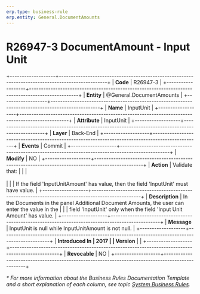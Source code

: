 ```yaml
---
erp.type: business-rule
erp.entity: General.DocumentAmounts
---
```


# R26947-3 DocumentAmount - Input Unit
+-------------------+--------------------------------------------------------------------------------------------------+
| **Code**          | R26947-3                                                                                         |
+-------------------+--------------------------------------------------------------------------------------------------+
| **Entity**        | @General.DocumentAmounts                                                                         |
+-------------------+--------------------------------------------------------------------------------------------------+
| **Name**          | InputUnit                                                                                        |
+-------------------+--------------------------------------------------------------------------------------------------+
| **Attribute**     | InputUnit                                                                                        |
+-------------------+--------------------------------------------------------------------------------------------------+
| **Layer**         | Back-End                                                                                         |
+-------------------+--------------------------------------------------------------------------------------------------+
| **Events**        | Commit                                                                                           |
+-------------------+--------------------------------------------------------------------------------------------------+
| **Modify**        | NO                                                                                               |
+-------------------+--------------------------------------------------------------------------------------------------+
| **Action**        | Validate that:                                                                                   |
|                   | <br/><br/>                                                                                       |
|                   | If the field 'InputUnitAmount' has value, then the field 'InputUnit' must have value.            |
+-------------------+--------------------------------------------------------------------------------------------------+
| **Description**   | In the Documents in the panel Additional Document Amounts, the user can enter the value in the   |
|                   | field 'InputUnit' only when the field 'Input Unit Amount' has value.                             |
+-------------------+--------------------------------------------------------------------------------------------------+
| **Message**       | InputUnit is null while InputUnitAmount is not null.                                             |
+-------------------+--------------------------------------------------------------------------------------------------+
| **Introduced In   | 2017                                                                                             |
| Version**         |                                                                                                  |
+-------------------+--------------------------------------------------------------------------------------------------+
| **Revocable**     | NO                                                                                               |
+-------------------+--------------------------------------------------------------------------------------------------+

*\* For more information about the Business Rules Documentation Template and a short explanation of each column, see
topic [System Business Rules](../templates/template-description-system-business-rules.md).*

